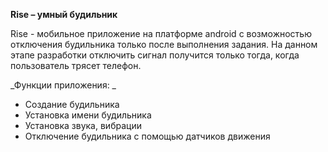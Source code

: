 **Rise – умный будильник**

Rise - мобильное приложение на платформе android с возможностью отключения будильника только после выполнения задания.
На данном этапе разработки отключить сигнал получится только тогда, когда пользователь трясет телефон.

_Функции приложения: _
- Создание будильника
- Установка имени будильника
- Установка звука, вибрации
- Отключение будильника с помощью датчиков движения

